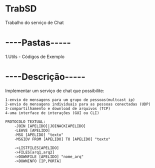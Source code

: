 # TrabSD
Trabalho do serviço de Chat


----Pastas-----
=
1.Utils - Códigos de Exemplo 



----Descrição-----
=
Implementar um serviço de chat que possibilite:

	1-envio de mensagens para um grupo de pessoas(multcast ip)
	2-envio de mensagens individuais para as pessoas conectadas (UDP)
	3-compartilhamento e download de arquivos (TCP)
	4-uma interface de interações (GUI ou CLI)

	PROTOCOLO TEXTUAL:
		-JOIN [APELIDO]|JOINACK[APELIDO]
		-LEAVE [APELIDO]
		-MSG [APELIDO] "texto"
		-MSGIDV FROM [APELIDO] TO [APELIDO] "texto"

		->LISTFILES[APELIDO]
		->FILES[arq1,arq2]
		->DOWNFILE [APELIDO] "nome_arq"
		->DOWNINFO [IP,PORTA]

